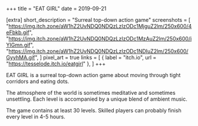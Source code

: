 +++
title = "EAT GIRL"
date = 2019-09-21

[extra]
short_description = "Surreal top-down action game"
screenshots = [
	"https://img.itch.zone/aW1hZ2UvNDQ0NDQzLzIzODc1MjguZ2lm/250x600/4eFbkb.gif",
	"https://img.itch.zone/aW1hZ2UvNDQ0NDQzLzIzODc1MzAuZ2lm/250x600/iYIGmn.gif",
	"https://img.itch.zone/aW1hZ2UvNDQ0NDQzLzIzODc1NDIuZ2lm/250x600/GyyhMA.gif",
]
pixel_art = true
links = [
	{ label = "itch.io", url = "https://tesselode.itch.io/eatgirl" },
]
+++

EAT GIRL is a surreal top-down action game about moving through tight corridors
and eating dots.

The atmosphere of the world is sometimes meditative and sometimes unsettling.
Each level is accompanied by a unique blend of ambient music.

The game contains at least 30 levels. Skilled players can probably finish every
level in 4-5 hours.

